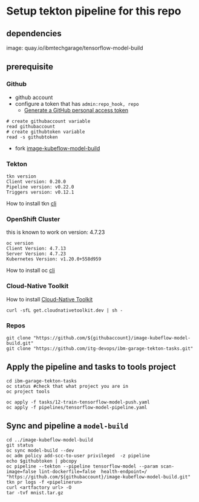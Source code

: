 
# Setup tekton pipeline for this repo

## dependencies
image: quay.io/ibmtechgarage/tensorflow-model-build 

## prerequisite
     
### Github
- github account
- configure a token that has `admin:repo_hook, repo` 
    - [Generate a GitHub personal access token](https://www.ibm.com/docs/en/cloud-paks/cp-applications/4.2?topic=accelerators-building-deploying-applications)
``` 
# create githubaccount variable
read githubaccount
# create githubtoken variable
read -s githubtoken
```
- fork [image-kubeflow-model-build](https://github.com/itg-devops/image-kubeflow-model-build.git)


### Tekton
```
tkn version  
Client version: 0.20.0
Pipeline version: v0.22.0
Triggers version: v0.12.1
```
How to install tkn [cli](https://github.com/tektoncd/cli) 


### OpenShift Cluster
this is known to work on version: 4.7.23

```
oc version
Client Version: 4.7.13
Server Version: 4.7.23
Kubernetes Version: v1.20.0+558d959
```
How to install oc [cli](https://docs.openshift.com/container-platform/4.2/cli_reference/openshift_cli/getting-started-cli.html#cli-installing-cli_cli-developer-commands)

### Cloud-Native Toolkit
How to install [Cloud-Native Toolkit](https://cloudnativetoolkit.dev)
```
curl -sfL get.cloudnativetoolkit.dev | sh -
```

### Repos
```
git clone "https://github.com/${githubaccount}/image-kubeflow-model-build.git"
git clone "https://github.com/itg-devops/ibm-garage-tekton-tasks.git"
```

## Apply the pipeline and tasks to tools project
```
cd ibm-garage-tekton-tasks
oc status #check that what project you are in 
oc project tools

oc apply -f tasks/12-train-tensorflow-model-push.yaml
oc apply -f pipelines/tensorflow-model-pipeline.yaml
```

## Sync and pipeline a `model-build` 
```
cd ../image-kubeflow-model-build
git status
oc sync model-build --dev
oc adm policy add-scc-to-user privileged  -z pipeline 
echo $githubtoken | pbcopy
oc pipeline --tekton --pipeline tensorflow-model --param scan-image=false lint-dockerfile=false  health-endpoint=/ "https://github.com/${githubaccount}/image-kubeflow-model-build.git"
tkn pr logs -f <pipelinerun>
curl <artfactory url> -O
tar -tvf mnist.tar.gz
```

